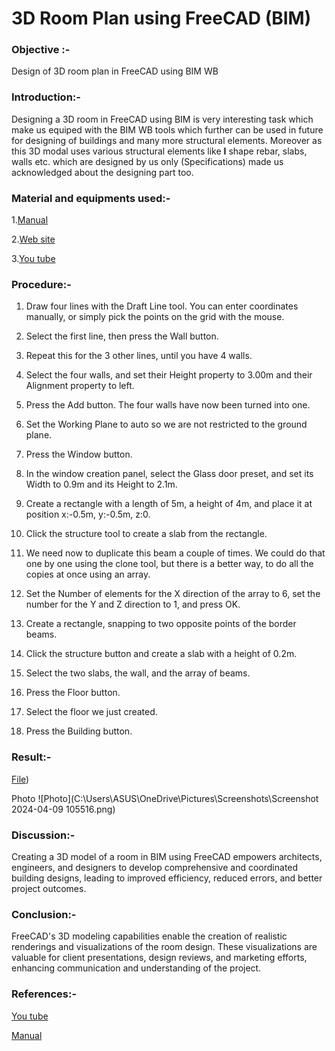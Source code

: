 # 3D Room Plan using FreeCAD (BIM)
### Objective :- 
Design of 3D room plan in FreeCAD using BIM WB
### Introduction:-
Designing a 3D room in FreeCAD using BIM is very interesting task which make us equiped with the BIM WB tools which further can be used in future for designing of buildings and many more structural elements. Moreover as this 3D modal uses various structural elements like **I** shape rebar, slabs, walls etc. which are designed by us only (Specifications) made us acknowledged about the designing part too.
### Material and equipments used:-
1.[Manual](https://wiki.freecad.org/Manual:BIM_modeling)

2.[Web site](https://wiki.freecad.org/Manual:BIM_modeling)

3.[You tube](https://www.youtube.com/watch?v=RduDsY_8kJ8)
### Procedure:-
 1. Draw four lines with the  Draft Line tool. You can enter coordinates manually, or simply pick the points on the grid with the mouse.
 
 2. Select the first line, then press the  Wall button.
 
 3. Repeat this for the 3 other lines, until you have 4 walls.
 
 4. Select the four walls, and set their Height property to 3.00m and their Alignment property to left. 
 
 5. Press the  Add button. The four walls have now been turned into one.
 
 6. Set the Working Plane to auto so we are not restricted to the ground plane.
 
 7. Press the  Window button.

 8. In the window creation panel, select the Glass door preset, and set its Width to 0.9m and its Height to 2.1m.
 
 9. Create a  rectangle with a length of 5m, a height of 4m, and place it at position x:-0.5m, y:-0.5m, z:0.
 
 10. Click the  structure tool to create a slab from the rectangle.
 
 11. We need now to duplicate this beam a couple of times. We could do that one by one using the  clone tool, but there is a better way, to do all the copies at once using an array.
 
 12. Set the Number of elements for the X direction of the array to 6, set the number for the Y and Z direction to 1, and press OK.

 13. Create a  rectangle, snapping to two opposite points of the border beams.

 14. Click the  structure button and create a slab with a height of 0.2m.
 
 15. Select the two slabs, the wall, and the array of beams.
 
 16. Press the  Floor button.
 
 17. Select the floor we just created.
 
 18. Press the  Building button.

### Result:-
[File](https://github.com/arunsharma13919/CADBIM/blob/main/2114106/FreeCAD/2114016%20create%20a%203d%20room.FCStd))

Photo
![Photo](C:\Users\ASUS\OneDrive\Pictures\Screenshots\Screenshot 2024-04-09 105516.png) 
### Discussion:-
Creating a 3D model of a room in BIM using FreeCAD empowers architects, engineers, and designers to develop comprehensive and coordinated building designs, leading to improved efficiency, reduced errors, and better project outcomes.

### Conclusion:-
FreeCAD's 3D modeling capabilities enable the creation of realistic renderings and visualizations of the room design. These visualizations are valuable for client presentations, design reviews, and marketing efforts, enhancing communication and understanding of the project.

### References:-
[You tube](https://www.youtube.com/watch?v=RduDsY_8kJ8)

[Manual](https://wiki.freecad.org/Manual:BIM_modeling)
